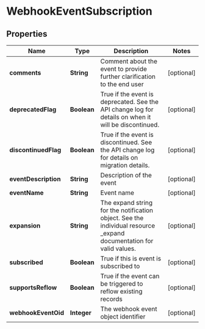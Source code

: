 

# WebhookEventSubscription


## Properties

| Name | Type | Description | Notes |
|------------ | ------------- | ------------- | -------------|
|**comments** | **String** | Comment about the event to provide further clarification to the end user |  [optional] |
|**deprecatedFlag** | **Boolean** | True if the event is deprecated.  See the API change log for details on when it will be discontinued. |  [optional] |
|**discontinuedFlag** | **Boolean** | True if the event is discontinued.  See the API change log for details on migration details. |  [optional] |
|**eventDescription** | **String** | Description of the event |  [optional] |
|**eventName** | **String** | Event name |  [optional] |
|**expansion** | **String** | The expand string for the notification object.  See the individual resource _expand documentation for valid values. |  [optional] |
|**subscribed** | **Boolean** | True if this is event is subscribed to |  [optional] |
|**supportsReflow** | **Boolean** | True if the event can be triggered to reflow existing records |  [optional] |
|**webhookEventOid** | **Integer** | The webhook event object identifier |  [optional] |



